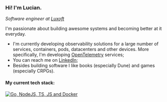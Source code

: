 ### Hi! I'm Lucian. 

*Software engineer at [Luxoft](https://www.luxoft.com/)*

I'm passionate about building awesome systems and becoming better at it everyday.

- I'm currently developing observability solutions for a large number of services, containers, pods, datacenters and other devices. More specifically, I'm developing [OpenTelemetry](https://opentelemetry.io/) services;
- You can reach me on [LinkedIn](https://www.linkedin.com/in/lucian-anghel-3a25331b6/);
- Besides building software I like books (especially Dune) and games (especially CRPGs).

#### My current tech stack: 
[![Go, NodeJS, TS, JS and Docker](https://skillicons.dev/icons?i=go,nodejs,ts,docker,postgresql,linux)](https://skillicons.dev)
